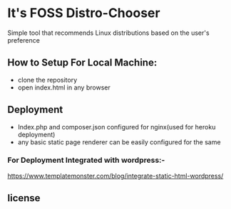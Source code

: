 # It's FOSS Distro-Chooser
Simple tool that recommends Linux distributions based on the user's preference

## How to Setup For Local Machine:

* clone the repository
* open index.html in any browser

## Deployment

* Index.php and composer.json configured for nginx(used for heroku deployment)
* any basic static page renderer can be easily configured for the same 

### For Deployment Integrated with wordpress:-
  https://www.templatemonster.com/blog/integrate-static-html-wordpress/
  
## license
